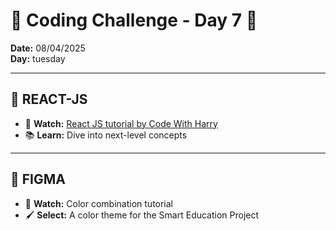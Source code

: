 # 🌟 Coding Challenge - Day 7 🌟

**Date:** 08/04/2025  
**Day:** tuesday  

---

## 🚀 **REACT-JS**

- 🎥 **Watch:** [React JS tutorial by Code With Harry](https://www.youtube.com/channel/UCFh7VpXQ0XKIhhrvdAj_yNg)  
- 📚 **Learn:** Dive into next-level concepts  

---

## 🎨 **FIGMA**

- 🎥 **Watch:** Color combination tutorial  
- 🖌️ **Select:** A color theme for the Smart Education Project  